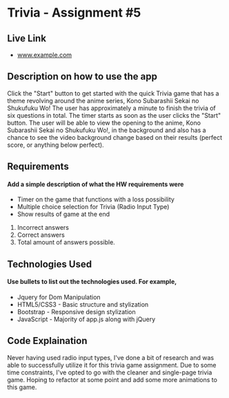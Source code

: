 # Trivia - Assignment #5

## Live Link
 - www.example.com

## Description on how to use the app
Click the "Start" button to get started with the quick Trivia game that has a theme revolving around the anime series, Kono Subarashii Sekai no Shukufuku Wo! The user has approximately a minute to finish the trivia of six questions in total. The timer starts as soon as the user clicks the "Start" button. The user will be able to view the opening to the anime, Kono Subarashii Sekai no Shukufuku Wo!, in the background and also has a chance to see the video background change based on their results (perfect score, or anything below perfect).

## Requirements
#### Add a simple description of what the HW requirements were
- Timer on the game that functions with a loss possibility
- Multiple choice selection for Trivia (Radio Input Type)
- Show results of game at the end
1. Incorrect answers
2. Correct answers
3. Total amount of answers possible.

## Technologies Used
#### Use bullets to list out the technologies used. For example,
- Jquery for Dom Manipulation
- HTML5/CSS3 - Basic structure and stylization
- Bootstrap - Responsive design stylization
- JavaScript - Majority of app.js along with jQuery

## Code Explaination
Never having used radio input types, I've done a bit of research and was able to successfully utilize it for this trivia game assignment. Due to some time constraints, I've opted to go with the cleaner and single-page trivia game. Hoping to refactor at some point and add some more animations to this game. 
